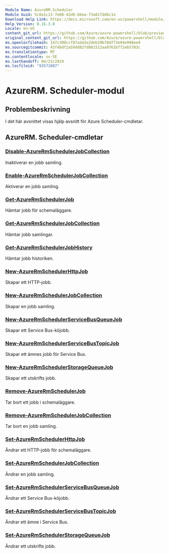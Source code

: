 ```yaml
---
Module Name: AzureRM.Scheduler
Module Guid: 5c8a1c13-7e88-42d8-bbea-f3a81fdd6c1e
Download Help Link: https://docs.microsoft.com/en-us/powershell/module/azurerm.scheduler
Help Version: 0.16.3.0
Locale: en-US
content_git_url: https://github.com/Azure/azure-powershell/blob/preview/src/ResourceManager/Scheduler/Commands.Scheduler/help/AzureRM.Scheduler.md
original_content_git_url: https://github.com/Azure/azure-powershell/blob/preview/src/ResourceManager/Scheduler/Commands.Scheduler/help/AzureRM.Scheduler.md
ms.openlocfilehash: 147c398ccf87ada5e2deb39b78df73e94e998ee9
ms.sourcegitcommit: 43f4bdf2a59dd82fd881512aa9761bf72eb5703c
ms.translationtype: MT
ms.contentlocale: sv-SE
ms.lasthandoff: 04/23/2019
ms.locfileid: "93571087"
---
```

# AzureRM. Scheduler-modul
## Problembeskrivning
I det här avsnittet visas hjälp avsnitt för Azure Scheduler-cmdletar.

## AzureRM. Scheduler-cmdletar
### [Disable-AzureRmSchedulerJobCollection](Disable-AzureRmSchedulerJobCollection.md)
Inaktiverar en jobb samling.

### [Enable-AzureRmSchedulerJobCollection](Enable-AzureRmSchedulerJobCollection.md)
Aktiverar en jobb samling.

### [Get-AzureRmSchedulerJob](Get-AzureRmSchedulerJob.md)
Hämtar jobb för schemaläggare.

### [Get-AzureRmSchedulerJobCollection](Get-AzureRmSchedulerJobCollection.md)
Hämtar jobb samlingar.

### [Get-AzureRmSchedulerJobHistory](Get-AzureRmSchedulerJobHistory.md)
Hämtar jobb historiken.

### [New-AzureRmSchedulerHttpJob](New-AzureRmSchedulerHttpJob.md)
Skapar ett HTTP-jobb.

### [New-AzureRmSchedulerJobCollection](New-AzureRmSchedulerJobCollection.md)
Skapar en jobb samling.

### [New-AzureRmSchedulerServiceBusQueueJob](New-AzureRmSchedulerServiceBusQueueJob.md)
Skapar ett Service Bus-köjobb.

### [New-AzureRmSchedulerServiceBusTopicJob](New-AzureRmSchedulerServiceBusTopicJob.md)
Skapar ett ämnes jobb för Service Bus.

### [New-AzureRmSchedulerStorageQueueJob](New-AzureRmSchedulerStorageQueueJob.md)
Skapar ett utskrifts jobb.

### [Remove-AzureRmSchedulerJob](Remove-AzureRmSchedulerJob.md)
Tar bort ett jobb i schemaläggare.

### [Remove-AzureRmSchedulerJobCollection](Remove-AzureRmSchedulerJobCollection.md)
Tar bort en jobb samling.

### [Set-AzureRmSchedulerHttpJob](Set-AzureRmSchedulerHttpJob.md)
Ändrar ett HTTP-jobb för schemaläggare.

### [Set-AzureRmSchedulerJobCollection](Set-AzureRmSchedulerJobCollection.md)
Ändrar en jobb samling.

### [Set-AzureRmSchedulerServiceBusQueueJob](Set-AzureRmSchedulerServiceBusQueueJob.md)
Ändrar ett Service Bus-köjobb.

### [Set-AzureRmSchedulerServiceBusTopicJob](Set-AzureRmSchedulerServiceBusTopicJob.md)
Ändrar ett ämne i Service Bus.

### [Set-AzureRmSchedulerStorageQueueJob](Set-AzureRmSchedulerStorageQueueJob.md)
Ändrar ett utskrifts jobb.

